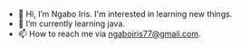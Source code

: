 - 👋 Hi, I’m Ngabo Iris.
 I'm interested in learning new things.
- 🌱 I’m currently learning java.
- 📫 How to reach me via ngaboiris77@gmail.com.

<!---
IrisNgabo/IrisNgabo is a ✨ special ✨ repository because its `README.md` (this file) appears on your GitHub profile.
You can click the Preview link to take a look at your changes.
--->
